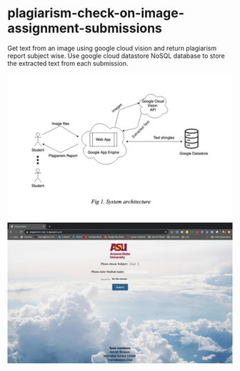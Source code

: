# plagiarism-check-on-image-assignment-submissions
Get text from an image using google cloud vision and return plagiarism report subject wise. Use google cloud datastore NoSQL database to store the extracted text from each submission.

![](./temp/system_architecture.png)

![](./temp/plagiarism_demo.gif)
